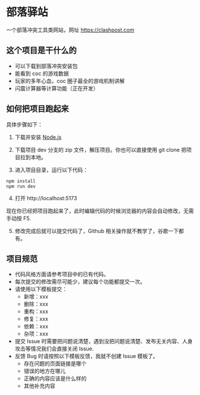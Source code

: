 # 部落驿站

一个部落冲突工具类网站，网址 https://clashpost.com

## 这个项目是干什么的

- 可以下载到部落冲突安装包
- 能看到 coc 的游戏数据
- 玩家的多年心血，coc 圈子最全的游戏机制讲解
- 闪震计算器等计算功能（正在开发）

## 如何把项目跑起来

具体步骤如下：

1. 下载并安装 [Node.js](https://nodejs.org/en)

2. 下载项目 dev 分支的 zip 文件，解压项目。你也可以直接使用 git clone 把项目拉到本地。

3. 进入项目目录，运行以下代码：

```
npm install
npm run dev
```

4. 打开 http://localhost:5173

现在你已经把项目跑起来了，此时编辑代码的时候浏览器的内容会自动修改，无需手动按 F5.

5. 修改完成后就可以提交代码了，Github 相关操作就不教学了，谷歌一下都有。

## 项目规范

- 代码风格方面请参考项目中的已有代码。
- 每次提交的修改需尽可能少，建议每个功能都提交一次。
- 请使用以下模板提交：
    - 新增：xxx
    - 删除：xxx
    - 重构：xxx
    - 修复：xxx
    - 依赖：xxx
    - 杂项：xxx
- 提交 Issue 时需要把问题说清楚，遇到没把问题说清楚、发布无关内容、人身攻击等情况我们会直接关闭 Issue.
- 反馈 Bug 时请按照以下模板反馈，我就不创建 Issue 模板了。
    - 存在问题的页面链接是哪个
    - 错误的地方在哪儿
    - 正确的内容应该是什么样的
    - 其他补充内容
